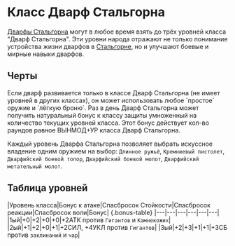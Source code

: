 # Класс Дварф Стальгорна

<plate type="class" name="Дварф Стальгорна" subtype="Класс" img="Achievement_Dungeon_UlduarRaid_IronDwarf_01.png"
hitdice="d8" sp1="2+ИНТМОДx4" sp="2+ИНТМОД" skills="Оценка, Карабканье, Изготовление, Концентрация, Слух, Поиск, Проницательность, Внимание">
[Дварфы Стальгорна](./dwarfes.md) могут в любое время взять до трёх уровней класса "Дварф Стальгорна". Эти уровни народа отражают не только понимание устройства жизни дварфов в [Стальгорне](../../geography/kazmodan.md#Стальгорн-город-население-20-000), но и улучшают боевые и мирные навыки дварфов.
</plate>

## Черты

<plate name="Владение снаряжением" subtype="Черта" img="weaponsmith.png">
  Если дварф развивается только в классе Дварф Стальгорна (не имеет уровней в других классах), он может использовать любое `простое` оружие и `лёгкую броню`.
</plate>

<plate name="Каменная форма" subtype="Черта" img="stoneform.png" stats="+2НКЗ">
  Раз в день Дварф Стальгорна может получить натуральный бонус к классу защиты умноженный на количество текущих уровней класса. Этот бонус действует кол-во раундов равное ВЫНМОД+УР класса Дварф Стальгорна.
</plate>

<plate name="Бонусное владение оружием" subtype="Черта" img="weaponspec.png">

  Каждый уровень Дварфа Стальгорна позволяет выбрать искуссное владение одним оружием на выбор: `Длинное ружьё`, `Кремниевый пистолет`, `Дварфийский боевой топор`, `Дварфийский боевой молот`, `Дварфийский метательный молот`.
</plate>

## Таблица уровней

|Уровень класса|Бонус к атаке|Спасбросок Стойкости|Спасбросок реакции|Спасбросок воли|Бонус| {.bonus-table}
|---|---|---|---|---|---|
|1ый|+0|+2|+0|+0|+2АТК против `Гигантов` и `Камнекожих`|
|2ый|+1|+2|+0|+1|+2СИЛ, +4УКЛ против `Гигантов`|
|3ый|+2|+3|+1|+1|+3СБ против `заклинаний` и `чар`|